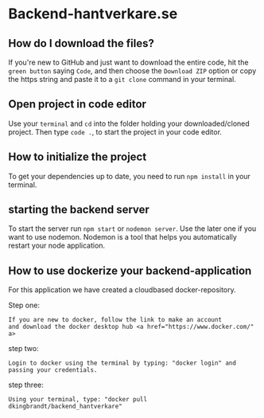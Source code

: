 # Backend-hantverkare.se

## How do I download the files?
If you're new to GitHub and just want to download the entire code, hit the `green button` saying `Code`, and then choose the `Download ZIP` option or copy the https string and paste it to a `git clone` command in your terminal.

## Open project in code editor
Use your `terminal` and `cd` into the folder holding your downloaded/cloned project. Then type `code .`, to start the project in your code editor.

## How to initialize the project
To get your dependencies up to date, you need to run `npm install` in your terminal.

## starting the backend server
To start the server run `npm start` or `nodemon server`. Use the later one if you want to use nodemon. Nodemon is a tool that helps you automatically restart your node application.

## How to use dockerize your backend-application

For this application we have created a cloudbased docker-repository.

Step one: 

    If you are new to docker, follow the link to make an account
    and download the docker desktop hub <a href="https://www.docker.com/" a> 



step two: 

    Login to docker using the terminal by typing: "docker login" and passing your credentials.


step three:

    Using your terminal, type: "docker pull dkingbrandt/backend_hantverkare"




